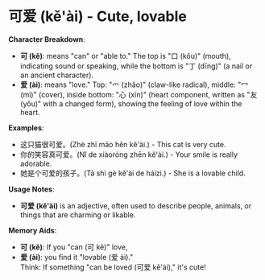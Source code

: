 # **可爱 (kě'ài) - Cute, lovable**

**Character Breakdown**:  
- **可 (kě)**: means "can" or "able to." The top is "口 (kǒu)" (mouth), indicating sound or speaking, while the bottom is "丁 (dīng)" (a nail or an ancient character).  
- **爱 (ài)**: means "love." Top: "爫 (zhǎo)" (claw-like radical), middle: "冖 (mì)" (cover), inside bottom: "心 (xīn)" (heart component, written as "友 (yǒu)" with a changed form), showing the feeling of love within the heart.

**Examples**:  
- 这只猫很可爱。(Zhè zhī māo hěn kě'ài.) - This cat is very cute.  
- 你的笑容真可爱。(Nǐ de xiàoróng zhēn kě'ài.) - Your smile is really adorable.  
- 她是个可爱的孩子。(Tā shì gè kě'ài de háizi.) - She is a lovable child.

**Usage Notes**:  
- **可爱 (kě'ài)** is an adjective, often used to describe people, animals, or things that are charming or likable.

**Memory Aids**:  
- **可 (kě)**: If you "can (可 kě)" love,  
- **爱 (ài)**: you find it "lovable (爱 ài)."  
Think: If something "can be loved (可爱 kě'ài)," it's cute!